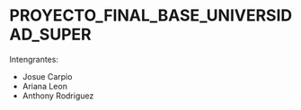 # PROYECTO_FINAL_BASE_UNIVERSIDAD_SUPER
Intengrantes:
* Josue Carpio
* Ariana Leon
* Anthony Rodriguez
